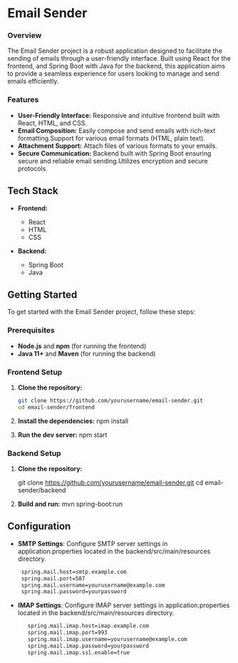 # Email Sender
### Overview
The Email Sender project is a robust application designed to facilitate the sending of emails through a user-friendly interface. Built using React for the frontend, and Spring Boot with Java for the backend, this application aims to provide a seamless experience for users looking to manage and send emails efficiently.
### Features
- **User-Friendly Interface:** Responsive and intuitive frontend built with React, HTML, and CSS.
- **Email Composition:** Easily compose and send emails with rich-text formatting.Support for various email formats (HTML, plain text).
- **Attachment Support:** Attach files of various formats to your emails.
- **Secure Communication:** Backend built with Spring Boot ensuring secure and reliable email sending.Utilizes encryption and secure protocols.
## Tech Stack

- **Frontend:**
  - React
  - HTML
  - CSS

- **Backend:**
  - Spring Boot
  - Java
## Getting Started

To get started with the Email Sender project, follow these steps:

### Prerequisites

- **Node.js** and **npm** (for running the frontend)
- **Java 11+** and **Maven** (for running the backend)
  
### Frontend Setup

1. **Clone the repository:**
   
   ```bash
   git clone https://github.com/yourusername/email-sender.git
   cd email-sender/frontend
   
2. **Install the dependencies:**
   npm install
   
3. **Run the dev server:**
   npm start

### Backend Setup

1. **Clone the repository:**

   git clone https://github.com/yourusername/email-sender.git
   cd email-sender/backend

2. **Build and run:**
   mvn spring-boot:run

## Configuration
- **SMTP Settings**: Configure SMTP server settings in application.properties located in the backend/src/main/resources directory.
  
  ```bash
   spring.mail.host=smtp.example.com
   spring.mail.port=587
   spring.mail.username=yourusername@example.com
   spring.mail.password=yourpassword

- **IMAP Settings**: Configure IMAP server settings in application.properties located in the backend/src/main/resources directory.
  
  ```bash
     spring.mail.imap.host=imap.example.com
     spring.mail.imap.port=993
     spring.mail.imap.username=yourusername@example.com
     spring.mail.imap.password=yourpassword
     spring.mail.imap.ssl.enable=true

